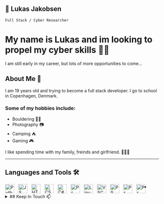 ## 🌊 Lukas Jakobsen

`Full Stack / Cyber Researcher`

# My name is Lukas and im looking to propel my cyber skills 👨‍💻
I am still early in my career, but lots of more opportunities to come... 

## About Me 🧠

I am 19 years old and trying to become a full stack developer. I go to school in Copenhagen, Denmark. 
### Some of my hobbies include:
* Bouldering 🧗‍♂️
* Photography 📷
* Camping ⛺
* Gaming 🎮

I like spending time with my family, freinds and girlfriend. 🧑‍🤝‍🧑

---

## Languages and Tools 🛠️

<img align="left" alt="Python" width="30px" src="https://cdn.jsdelivr.net/gh/devicons/devicon@latest/icons/python/python-original.svg" style="padding-right:10px;"/>
<img align="left" alt="JS" width="30px" src="https://cdn.jsdelivr.net/gh/devicons/devicon@latest/icons/javascript/javascript-original.svg" style="padding-right:10px;"/>
<img align="left" alt="HTML" width="30px" src="https://cdn.jsdelivr.net/gh/devicons/devicon@latest/icons/html5/html5-original.svg" style="padding-right:10px;"/>
<img align="left" alt="CSS" width="30px" src="https://cdn.jsdelivr.net/gh/devicons/devicon@latest/icons/css3/css3-original.svg" style="padding-right:10px;"/>
<img align="left" alt="C#" width="30px" src="https://cdn.jsdelivr.net/gh/devicons/devicon@latest/icons/csharp/csharp-original.svg" style="padding-right:10px;"/>
<img align="left" alt="Pr" width="30px" src="https://cdn.jsdelivr.net/gh/devicons/devicon@latest/icons/arduino/arduino-original.svg" style="padding-right:10px;"/>
<img align="left" alt="Linux" width="30px" src="https://cdn.jsdelivr.net/gh/devicons/devicon@latest/icons/linux/linux-original.svg" style="padding-right:10px;"/>
<img align="left" alt="VSC" width="30px" src="https://cdn.jsdelivr.net/gh/devicons/devicon@latest/icons/vscode/vscode-original.svg" style="padding-right:10px;"/>
<img align="left" alt="PS" width="30px" src="https://cdn.jsdelivr.net/gh/devicons/devicon@latest/icons/photoshop/photoshop-original.svg" style="padding-right:10px;"/>
<img align="left" alt="Pr" width="30px" src="https://cdn.jsdelivr.net/gh/devicons/devicon@latest/icons/premierepro/premierepro-original.svg" style="padding-right:10px;"/>
<img align="left" alt="Pr" width="30px" src="https://cdn.jsdelivr.net/gh/devicons/devicon@latest/icons/canva/canva-original.svg" style="padding-right:10px;"/>

*

<details>
 <summary>## Keep In Touch 📫</summary>

* Email: 123lukasbeck@gmail.com
* Discord: Superluck

</details>


